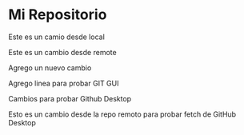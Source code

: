 # Mi Repositorio

Este es un camio desde local

Este es un cambio desde remote

Agrego un nuevo cambio

Agrego linea para probar GIT GUI

Cambios para probar Github Desktop

Esto es un cambio desde la repo remoto para probar fetch de GitHub Desktop
